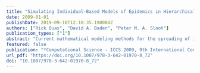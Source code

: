 ```yaml
---
title: "Simulating Individual-Based Models of Epidemics in Hierarchical Networks"
date: 2009-01-01
publishDate: 2019-09-10T12:18:35.198084Z
authors: ["Rick Quax", "David A. Bader", "Peter M. A. Sloot"]
publication_types: ["1"]
abstract: "Current mathematical modeling methods for the spreading of infectious diseases are too simplified and do not scale well. We present the Simulator of Epidemic Evolution in Complex Networks (SEECN), an efficient simulator of detailed individual-based models by parameterizing separate dynamics operators, which are iteratively applied to the contact network. We reduce the network generator’s computational complexity, improve cache efficiency and parallelize the simulator. To evaluate its running time we experiment with an HIV epidemic model that incorporates up to one million homosexual men in a scale-free network, including hierarchical community structure, social dynamics and multi-stage intranode progression. We find that the running times are feasible, on the order of minutes, and argue that SEECN can be used to study realistic epidemics and its properties experimentally, in contrast to defining and solving ever more complicated mathematical models as is the current practice."
featured: false
publication: "*Computational Science - ICCS 2009, 9th International Conference, Baton Rouge, LA, USA, May 25-27, 2009, Proceedings, Part I*"
url_pdf: "https://doi.org/10.1007/978-3-642-01970-8_72"
doi: "10.1007/978-3-642-01970-8_72"
---
```


